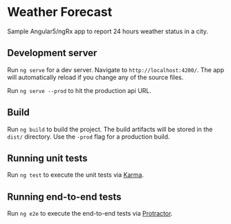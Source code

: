 # Weather Forecast

Sample Angular5/ngRx app to report 24 hours weather status in a city.

## Development server

Run `ng serve` for a dev server. Navigate to `http://localhost:4200/`. The app will automatically reload if you change any of the source files.

Run `ng serve --prod` to hit the production api URL.

## Build

Run `ng build` to build the project. The build artifacts will be stored in the `dist/` directory. Use the `-prod` flag for a production build.

## Running unit tests

Run `ng test` to execute the unit tests via [Karma](https://karma-runner.github.io).

## Running end-to-end tests

Run `ng e2e` to execute the end-to-end tests via [Protractor](http://www.protractortest.org/).

